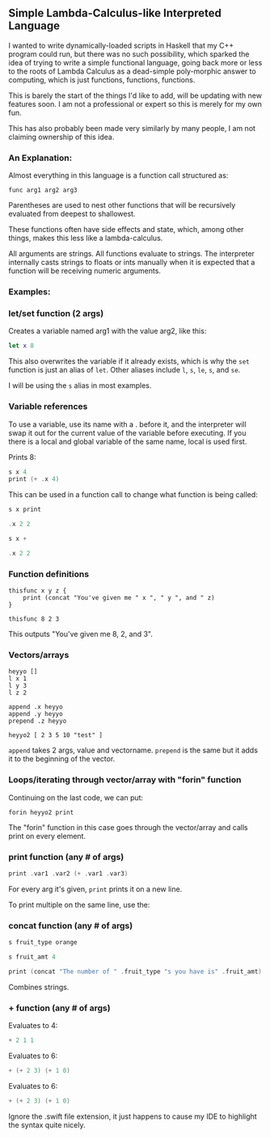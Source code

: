 ## Simple Lambda-Calculus-like Interpreted Language

I wanted to write dynamically-loaded scripts in Haskell that my C++ program could run, but there was no such possibility, which sparked the idea of trying to write a simple functional language, going back more or less to the roots of Lambda Calculus as a dead-simple poly-morphic answer to computing, which is just functions, functions, functions.

This is barely the start of the things I'd like to add, will be updating with new features soon. I am not a professional or expert so this is merely for my own fun.

This has also probably been made very similarly by many people, I am not claiming ownership of this idea.

### An Explanation:

Almost everything in this language is a function call structured as:

`func arg1 arg2 arg3`

Parentheses are used to nest other functions that will be recursively evaluated from deepest to shallowest.

These functions often have side effects and state, which, among other things, makes this less like a lambda-calculus.

All arguments are strings. All functions evaluate to strings. The interpreter internally casts strings to floats or ints manually when it is expected that a function will be receiving numeric arguments.

### Examples: 

### let/set function (2 args)

Creates a variable named arg1 with the value arg2, like this: 
```swift
let x 8
```

This also overwrites the variable if it already exists, which is why the `set` function is just an alias of `let`. Other aliases include `l`, `s`, `le`, `s`, and `se`.

I will be using the `s` alias in most examples.

### Variable references

To use a variable, use its name with a . before it, and the interpreter will swap it out for the current value of the variable before executing. If you there is a local and global variable of the same name, local is used first.

Prints 8: 

```swift
s x 4
print (+ .x 4)
```

This can be used in a function call to change what function is being called:

```swift
s x print

.x 2 2 

s x +

.x 2 2
``` 

### Function definitions

```
thisfunc x y z {
    print (concat "You've given me " x ", " y ", and " z)
}

thisfunc 8 2 3

```

This outputs "You've given me 8, 2, and 3".

### Vectors/arrays

```
heyyo []
l x 1
l y 3
l z 2

append .x heyyo
append .y heyyo
prepend .z heyyo

heyyo2 [ 2 3 5 10 "test" ]
```

`append` takes 2 args, value and vectorname. `prepend` is the same but it adds it to the beginning of the vector.

### Loops/iterating through vector/array with "forin" function

Continuing on the last code, we can put:

```
forin heyyo2 print
```

The "forin" function in this case goes through the vector/array and calls print on every element.

### print function (any # of args)

```swift
print .var1 .var2 (+ .var1 .var3)
```

For every arg it's given, `print` prints it on a new line.

To print multiple on the same line, use the:

### concat function (any # of args)

```swift
s fruit_type orange

s fruit_amt 4

print (concat "The number of " .fruit_type "s you have is" .fruit_amt)
```

Combines strings.

### + function (any # of args)

Evaluates to 4: 

```swift
+ 2 1 1
```

Evaluates to 6: 

```swift
+ (+ 2 3) (+ 1 0)
```

Evaluates to 6: 

```swift
+ (+ 2 3) (+ 1 0)
```

Ignore the .swift file extension, it just happens to cause my IDE to highlight the syntax quite nicely.